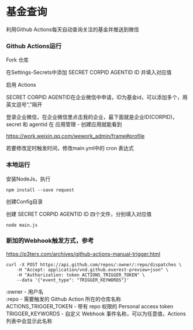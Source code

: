 # 基金查询

利用Github Actions每天自动查询关注的基金并推送到微信

### Github Actions运行

Fork 仓库

在Settings-Secrets中添加 SECRET CORPID AGENTID ID 并填入对应值

启用 Actions

SECRET CORPID AGENTID在企业微信中申请，ID为基金id，可以添加多个，用英文逗号“,”隔开

登录企业微信，在企业微信里点击我的企业，最下面就是企业ID(CORPID)，secret 和 agentid 在 应用管理 - 创建应用就能看到

https://work.weixin.qq.com/wework_admin/frame#profile

若要修改定时触发时间，修改main.yml中的 cron 表达式


### 本地运行

安装NodeJs，执行
```
npm install --save request
```
创建Config目录

创建 SECRET CORPID AGENTID ID 四个文件，分别填入对应值
```
node main.js
```


### 新加的Webhook触发方式，参考

https://p3terx.com/archives/github-actions-manual-trigger.html
```
curl -X POST https://api.github.com/repos/:owner/:repo/dispatches \
    -H "Accept: application/vnd.github.everest-preview+json" \
    -H "Authorization: token ACTIONS_TRIGGER_TOKEN" \
    --data '{"event_type": "TRIGGER_KEYWORDS"}'
```

:owner - 用户名  
:repo - 需要触发的 Github Action 所在的仓库名称  
ACTIONS_TRIGGER_TOKEN - 带有 repo 权限的 Personal access token  
TRIGGER_KEYWORDS - 自定义 Webhook 事件名称，可以为任意值，Actions 列表中会显示此名称  